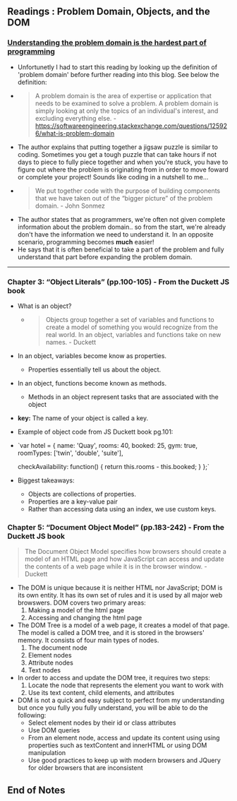 ## Readings : Problem Domain, Objects, and the DOM

### [Understanding the problem domain is the hardest part of programming](https://simpleprogrammer.com/understanding-the-problem-domain-is-the-hardest-part-of-programming)
- Unfortunetly I had to start this reading by looking up the definition of 'problem domain' before further reading into this blog. See below the definition:
- > A problem domain is the area of expertise or application that needs to be examined to solve a problem. A problem domain is simply looking at only the topics of an individual's interest, and excluding everything else. - https://softwareengineering.stackexchange.com/questions/125926/what-is-problem-domain
- The author explains that putting together a jigsaw puzzle is similar to coding. Sometimes you get a tough puzzle that can take hours if not days to piece to fully piece together and when you're stuck, you have to figure out where the problem is originating from in order to move foward or complete your project! Sounds like coding in a nutshell to me...
- > We put together code with the purpose of building components that we have taken out of the “bigger picture” of the problem domain. - John Sonmez
- The author states that as programmers, we're often not given complete information about the problem domain.. so from the start, we're already don't have the information we need to understand it. In an opposite scenario, programming becomes **much** easier!
- He says that it is often beneficial to take a part of the problem and fully understand that part before expanding the problem domain.

*** 

### Chapter 3: “Object Literals” (pp.100-105) - From the Duckett JS book
- What is an object?
  * > Objects group together a set of variables and functions to create a model of something you would recognize from the real world. In an object, variables and functions take on new names. - Duckett
- In an object, variables become know as properties. 
  * Properties essentially tell us about the object.
- In an object, functions become known as methods.
  * Methods in an object represent tasks that are associated with the object
- **key:** The name of your object is called a key.
- Example of object code from JS Duckett book pg.101:
- `var hotel = {
  name: 'Quay',
  rooms: 40,
  booked: 25,
  gym: true,
  roomTypes: ['twin', 'double', 'suite'],
  
  checkAvailability: function() {
  return this.rooms - this.booked;
  }
  };`
- Biggest takeaways:
  * Objects are collections of properties.
  * Properties are a key-value pair
  * Rather than accessing data using an index, we use custom keys.

### Chapter 5: “Document Object Model” (pp.183-242) - From the Duckett JS book
> The Document Object Model specifies how browsers should create a model of an HTML page and how JavaScript can access and update the contents of a web page while it is in the browser window. - Duckett
- The DOM is unique because it is neither HTML nor JavaScript; DOM is its own entity. It has its own set of rules and it is used by all major web browswers. DOM covers two primary areas:
  1. Making a model of the html page
  2. Accessing and changing the html page
- The DOM Tree is a model of a web page, it creates a model of that page. The model is called a DOM tree, and it is stored in the browsers' memory. It consists of four main types of nodes.
  1. The document node
  2. Element nodes
  3. Attribute nodes
  4. Text nodes
- In order to access and update the DOM tree, it requires two steps:
  1. Locate the node that represents the element you want to work with
  2. Use its text content, child elements, and attributes
- DOM is not a quick and easy subject to perfect from my understanding but once you fully you fully understand, you will be able to do the following:
  * Select element nodes by their id or class attributes
  * Use DOM queries
  * From an element node, access and update its content using using properties such as textContent and innerHTML or using DOM manipulation
  * Use good practices to keep up with modern browsers and JQuery for older browsers that are inconsistent
 ## End of Notes
